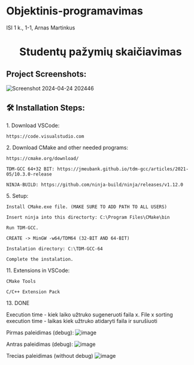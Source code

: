 # Objektinis-programavimas
ISI 1 k., 1-1, Arnas Martinkus
<h1 align="center" id="title">Studentų pažymių skaičiavimas</h1>

<h2>Project Screenshots:</h2>

![Screenshot 2024-04-24 202446](https://github.com/ArnasIc3/Objektinis-programavimas/assets/149010264/c41931d3-a27a-45d2-995a-d52612d964e4)

<h2>🛠️ Installation Steps:</h2>

<p>1. Download VSCode:</p>

```
https://code.visualstudio.com
```

<p>2. Download CMake and other needed programs:</p>

```
https://cmake.org/download/
```

```
TDM-GCC 64+32 BIT: https://jmeubank.github.io/tdm-gcc/articles/2021-05/10.3.0-release
```

```
NINJA-BUILD: https://github.com/ninja-build/ninja/releases/v1.12.0
```

<p>5. Setup:</p>

```
Install CMake.exe file. (MAKE SURE TO ADD PATH TO ALL USERS)
```

```
Insert ninja into this directorty: C:\Program Files\CMake\bin
```

```
Run TDM-GCC.
```

```
CREATE -> MinGW -w64/TDM64 (32-BIT AND 64-BIT)
```

```
Instalation directory: C:\TDM-GCC-64
```

```
Complete the instalation.
```

<p>11. Extensions in VSCode:</p>

```
CMake Tools
```

```
C/C++ Extension Pack
```

<p>13. DONE</p>

Execution time - kiek laiko užtruko sugeneruoti faila x.
File x sorting execution time - laikas kiek užtruko atidaryti faila ir surušiuoti

Pirmas paleidimas (debug):
![image](https://github.com/ArnasIc3/Objektinis-programavimas/assets/149010264/4fc61515-b93b-428c-852b-534e0b9ab480)

Antras paleidimas (debug):
![image](https://github.com/ArnasIc3/Objektinis-programavimas/assets/149010264/1c5f97ab-d884-42dc-9dcc-3351cd8ae297)

Trecias paleidimas (without debug)
![image](https://github.com/ArnasIc3/Objektinis-programavimas/assets/149010264/73454228-8b3d-4345-adcf-01efc41611de)
